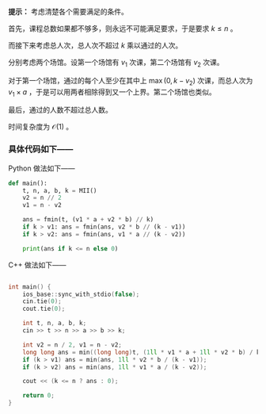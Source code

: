 **提示：** 考虑清楚各个需要满足的条件。

首先，课程总数如果都不够多，则永远不可能满足要求，于是要求 $k\leq n$ 。

而接下来考虑总人次，总人次不超过 $k$ 乘以通过的人次。

分别考虑两个场馆。设第一个场馆有 $v_1$ 次课，第二个场馆有 $v_2$ 次课。

对于第一个场馆，通过的每个人至少在其中上 $\max(0, k-v_2)$ 次课，而总人次为 $v_1\times a$ ，于是可以用两者相除得到又一个上界。第二个场馆也类似。

最后，通过的人数不超过总人数。

时间复杂度为 $\mathcal{O}(1)$ 。

### 具体代码如下——

Python 做法如下——

```Python []
def main():
    t, n, a, b, k = MII()
    v2 = n // 2
    v1 = n - v2

    ans = fmin(t, (v1 * a + v2 * b) // k)
    if k > v1: ans = fmin(ans, v2 * b // (k - v1))
    if k > v2: ans = fmin(ans, v1 * a // (k - v2))

    print(ans if k <= n else 0)
```

C++ 做法如下——

```cpp []

int main() {
    ios_base::sync_with_stdio(false);
    cin.tie(0);
    cout.tie(0);

    int t, n, a, b, k;
    cin >> t >> n >> a >> b >> k;

    int v2 = n / 2, v1 = n - v2;
    long long ans = min((long long)t, (1ll * v1 * a + 1ll * v2 * b) / k);
    if (k > v1) ans = min(ans, 1ll * v2 * b / (k - v1));
    if (k > v2) ans = min(ans, 1ll * v1 * a / (k - v2));

    cout << (k <= n ? ans : 0);

    return 0;
}
```